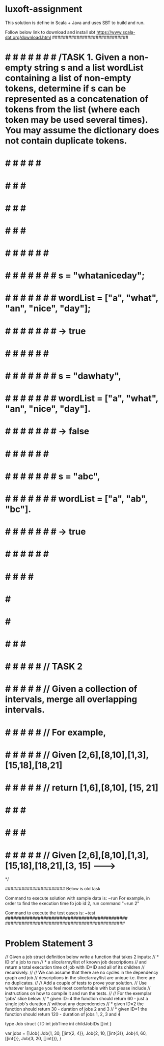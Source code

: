 # luxoft-assignment
This solution is define in Scala + Java and uses SBT to build and run.

Follow below link to download and install sbt
https://www.scala-sbt.org/download.html
############################

# # # # # # # # /TASK 1. Given a non-empty string s and a list wordList containing a list of non-empty tokens, determine if s can be represented as a concatenation of tokens from the list (where each token may be used several times). You may assume the dictionary does not contain duplicate tokens.
# # # # # # #
# # # # # 
# # # # # 
# # # # # 
# # # # # # # #
# # # # # # # # s = "whataniceday";
# # # # # # # # wordList = ["a", "what", "an", "nice", "day"];
# # # # # # # # -> true
# # # # # # # #  
# # # # # # # # s = "dawhaty",  
# # # # # # # # wordList = ["a", "what", "an", "nice", "day"].
# # # # # # # # -> false
# # # # # # # # 
# # # # # # # # s = "abc",
# # # # # # # # wordList = ["a", "ab", "bc"].
# # # # # # # # -> true
# # # # # # # # 
# # # # # #
# # # 
# # # 
# # # # # 
# # # # # # // TASK 2
# # # # # # // Given a collection of intervals, merge all overlapping intervals.
# # # # # # // For example,
# # # # # # // Given [2,6],[8,10],[1,3],[15,18],[18,21] 
# # # # # # // return [1,6],[8,10], [15, 21]
# # # # # 
# # # # # 
# # # # # # // Given [2,6],[8,10],[1,3],[15,18],[18,21],[3, 15] ---> 
   

  
 */
















######################
Below is old task

Command to execute solution with sample data is: ~run <jobid>
For example, in order to find the execution time fo job id 2, run command "~run 2"

Command to execute the test cases is: ~test
#############################################
############################################
# Problem Statement 3
// Given a job struct definition below write a function that takes 2 inputs:
// * ID of a job to run
// * a slice/array/list of known job descriptions
// and return a total execution time of job with ID=ID and all of its
children
// recursively.
//
// We can assume that there are no cycles in the dependency graph and job
// descriptions in the slice/array/list are unique i.e. there are no
duplicates.
//
// Add a couple of tests to prove your solution.
// Use whatever language you feel most comfortable with but please include
// instructions on how to compile it and run the tests.
//
// For the exemplar 'jobs' slice below:
// * given ID=4 the function should return 60 - just a single job's duration
// without any dependencies
// * given ID=2 the function should return 30 - duration of jobs 2 and 3
// * given ID=1 the function should return 120 - duration of jobs 1, 2, 3
and 4

type Job struct {
ID int
jobTime int
childJobIDs []int
}

var jobs = []Job{
Job{1, 30, []int{2, 4}},
Job{2, 10, []int{3}},
Job{4, 60, []int{}},
Job{3, 20, []int{}},
}

